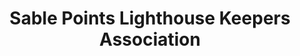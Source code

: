 ---
layout: repo
title: "Sable Points Lighthouse Keepers Association"
id: 4191
permalink: repos/4191/
---